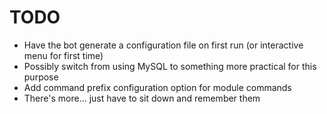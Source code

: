 # TODO

- Have the bot generate a configuration file on first run (or interactive menu for first time)
- Possibly switch from using MySQL to something more practical for this purpose
- Add command prefix configuration option for module commands
- There's more... just have to sit down and remember them